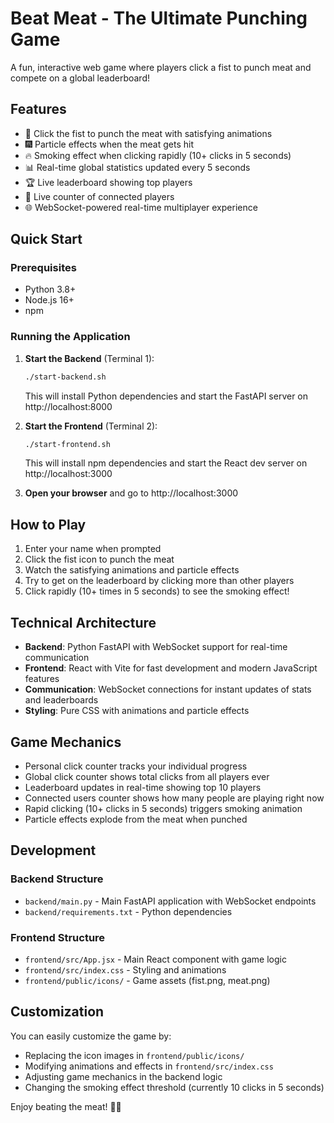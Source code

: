 # Beat Meat - The Ultimate Punching Game

A fun, interactive web game where players click a fist to punch meat and compete on a global leaderboard!

## Features

- 🥊 Click the fist to punch the meat with satisfying animations
- 🎆 Particle effects when the meat gets hit
- 🔥 Smoking effect when clicking rapidly (10+ clicks in 5 seconds)
- 📊 Real-time global statistics updated every 5 seconds
- 🏆 Live leaderboard showing top players
- 👥 Live counter of connected players
- 🌐 WebSocket-powered real-time multiplayer experience

## Quick Start

### Prerequisites
- Python 3.8+
- Node.js 16+
- npm

### Running the Application

1. **Start the Backend** (Terminal 1):
   ```bash
   ./start-backend.sh
   ```
   This will install Python dependencies and start the FastAPI server on http://localhost:8000

2. **Start the Frontend** (Terminal 2):
   ```bash
   ./start-frontend.sh
   ```
   This will install npm dependencies and start the React dev server on http://localhost:3000

3. **Open your browser** and go to http://localhost:3000

## How to Play

1. Enter your name when prompted
2. Click the fist icon to punch the meat
3. Watch the satisfying animations and particle effects
4. Try to get on the leaderboard by clicking more than other players
5. Click rapidly (10+ times in 5 seconds) to see the smoking effect!

## Technical Architecture

- **Backend**: Python FastAPI with WebSocket support for real-time communication
- **Frontend**: React with Vite for fast development and modern JavaScript features
- **Communication**: WebSocket connections for instant updates of stats and leaderboards
- **Styling**: Pure CSS with animations and particle effects

## Game Mechanics

- Personal click counter tracks your individual progress
- Global click counter shows total clicks from all players ever
- Leaderboard updates in real-time showing top 10 players
- Connected users counter shows how many people are playing right now
- Rapid clicking (10+ clicks in 5 seconds) triggers smoking animation
- Particle effects explode from the meat when punched

## Development

### Backend Structure
- `backend/main.py` - Main FastAPI application with WebSocket endpoints
- `backend/requirements.txt` - Python dependencies

### Frontend Structure  
- `frontend/src/App.jsx` - Main React component with game logic
- `frontend/src/index.css` - Styling and animations
- `frontend/public/icons/` - Game assets (fist.png, meat.png)

## Customization

You can easily customize the game by:
- Replacing the icon images in `frontend/public/icons/`
- Modifying animations and effects in `frontend/src/index.css`
- Adjusting game mechanics in the backend logic
- Changing the smoking effect threshold (currently 10 clicks in 5 seconds)

Enjoy beating the meat! 🥊🥩